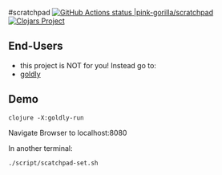 #scratchpad [![GitHub Actions status |pink-gorilla/scratchpad](https://github.com/pink-gorilla/scratchpad/workflows/CI/badge.svg)](https://github.com/pink-gorilla/scratchpad/actions?workflow=CI)[![Clojars Project](https://img.shields.io/clojars/v/org.pinkgorilla/scratchpad.svg)](https://clojars.org/org.pinkgorilla/scratchpad)


## End-Users
- this project is NOT for you! Instead go to:
- [goldly](https://github.com/pink-gorilla/goldly)

## Demo

```
clojure -X:goldly-run
```
Navigate Browser to localhost:8080

In another terminal:
```
./script/scatchpad-set.sh
```

